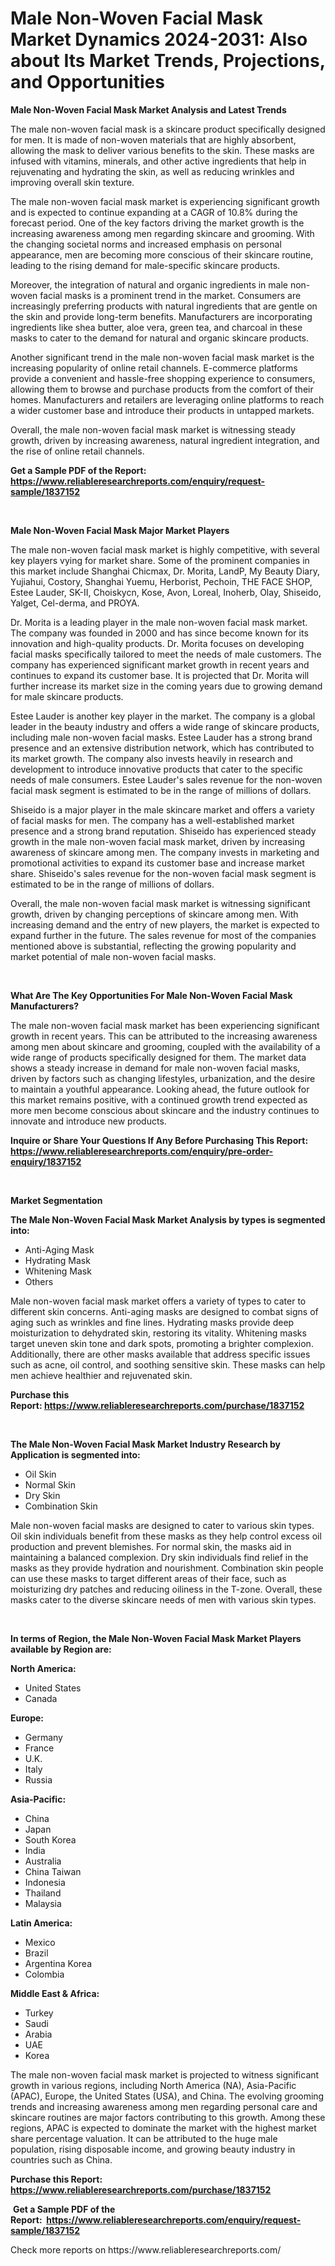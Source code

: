 <p><h1>Male Non-Woven Facial Mask Market Dynamics 2024-2031: Also about Its Market Trends, Projections, and Opportunities</h1></p><p><strong>Male Non-Woven Facial Mask Market Analysis and Latest Trends</strong></p>
<p><p>The male non-woven facial mask is a skincare product specifically designed for men. It is made of non-woven materials that are highly absorbent, allowing the mask to deliver various benefits to the skin. These masks are infused with vitamins, minerals, and other active ingredients that help in rejuvenating and hydrating the skin, as well as reducing wrinkles and improving overall skin texture.</p><p>The male non-woven facial mask market is experiencing significant growth and is expected to continue expanding at a CAGR of 10.8% during the forecast period. One of the key factors driving the market growth is the increasing awareness among men regarding skincare and grooming. With the changing societal norms and increased emphasis on personal appearance, men are becoming more conscious of their skincare routine, leading to the rising demand for male-specific skincare products.</p><p>Moreover, the integration of natural and organic ingredients in male non-woven facial masks is a prominent trend in the market. Consumers are increasingly preferring products with natural ingredients that are gentle on the skin and provide long-term benefits. Manufacturers are incorporating ingredients like shea butter, aloe vera, green tea, and charcoal in these masks to cater to the demand for natural and organic skincare products.</p><p>Another significant trend in the male non-woven facial mask market is the increasing popularity of online retail channels. E-commerce platforms provide a convenient and hassle-free shopping experience to consumers, allowing them to browse and purchase products from the comfort of their homes. Manufacturers and retailers are leveraging online platforms to reach a wider customer base and introduce their products in untapped markets.</p><p>Overall, the male non-woven facial mask market is witnessing steady growth, driven by increasing awareness, natural ingredient integration, and the rise of online retail channels.</p></p>
<p><strong>Get a Sample PDF of the Report:&nbsp; <a href="https://www.reliableresearchreports.com/enquiry/request-sample/1837152">https://www.reliableresearchreports.com/enquiry/request-sample/1837152</a></strong></p>
<p>&nbsp;</p>
<p><strong>Male Non-Woven Facial Mask Major Market Players</strong></p>
<p><p>The male non-woven facial mask market is highly competitive, with several key players vying for market share. Some of the prominent companies in this market include Shanghai Chicmax, Dr. Morita, LandP, My Beauty Diary, Yujiahui, Costory, Shanghai Yuemu, Herborist, Pechoin, THE FACE SHOP, Estee Lauder, SK-II, Choiskycn, Kose, Avon, Loreal, Inoherb, Olay, Shiseido, Yalget, Cel-derma, and PROYA.</p><p>Dr. Morita is a leading player in the male non-woven facial mask market. The company was founded in 2000 and has since become known for its innovation and high-quality products. Dr. Morita focuses on developing facial masks specifically tailored to meet the needs of male customers. The company has experienced significant market growth in recent years and continues to expand its customer base. It is projected that Dr. Morita will further increase its market size in the coming years due to growing demand for male skincare products.</p><p>Estee Lauder is another key player in the market. The company is a global leader in the beauty industry and offers a wide range of skincare products, including male non-woven facial masks. Estee Lauder has a strong brand presence and an extensive distribution network, which has contributed to its market growth. The company also invests heavily in research and development to introduce innovative products that cater to the specific needs of male consumers. Estee Lauder's sales revenue for the non-woven facial mask segment is estimated to be in the range of millions of dollars.</p><p>Shiseido is a major player in the male skincare market and offers a variety of facial masks for men. The company has a well-established market presence and a strong brand reputation. Shiseido has experienced steady growth in the male non-woven facial mask market, driven by increasing awareness of skincare among men. The company invests in marketing and promotional activities to expand its customer base and increase market share. Shiseido's sales revenue for the non-woven facial mask segment is estimated to be in the range of millions of dollars.</p><p>Overall, the male non-woven facial mask market is witnessing significant growth, driven by changing perceptions of skincare among men. With increasing demand and the entry of new players, the market is expected to expand further in the future. The sales revenue for most of the companies mentioned above is substantial, reflecting the growing popularity and market potential of male non-woven facial masks.</p></p>
<p>&nbsp;</p>
<p><strong>What Are The Key Opportunities For Male Non-Woven Facial Mask Manufacturers?</strong></p>
<p><p>The male non-woven facial mask market has been experiencing significant growth in recent years. This can be attributed to the increasing awareness among men about skincare and grooming, coupled with the availability of a wide range of products specifically designed for them. The market data shows a steady increase in demand for male non-woven facial masks, driven by factors such as changing lifestyles, urbanization, and the desire to maintain a youthful appearance. Looking ahead, the future outlook for this market remains positive, with a continued growth trend expected as more men become conscious about skincare and the industry continues to innovate and introduce new products.</p></p>
<p><strong>Inquire or Share Your Questions If Any Before Purchasing This Report: <a href="https://www.reliableresearchreports.com/enquiry/pre-order-enquiry/1837152">https://www.reliableresearchreports.com/enquiry/pre-order-enquiry/1837152</a></strong></p>
<p>&nbsp;</p>
<p><strong>Market Segmentation</strong></p>
<p><strong>The Male Non-Woven Facial Mask Market Analysis by types is segmented into:</strong></p>
<p><ul><li>Anti-Aging Mask</li><li>Hydrating Mask</li><li>Whitening Mask</li><li>Others</li></ul></p>
<p><p>Male non-woven facial mask market offers a variety of types to cater to different skin concerns. Anti-aging masks are designed to combat signs of aging such as wrinkles and fine lines. Hydrating masks provide deep moisturization to dehydrated skin, restoring its vitality. Whitening masks target uneven skin tone and dark spots, promoting a brighter complexion. Additionally, there are other masks available that address specific issues such as acne, oil control, and soothing sensitive skin. These masks can help men achieve healthier and rejuvenated skin.</p></p>
<p><strong>Purchase this Report:&nbsp;<a href="https://www.reliableresearchreports.com/purchase/1837152">https://www.reliableresearchreports.com/purchase/1837152</a></strong></p>
<p>&nbsp;</p>
<p><strong>The Male Non-Woven Facial Mask Market Industry Research by Application is segmented into:</strong></p>
<p><ul><li>Oil Skin</li><li>Normal Skin</li><li>Dry Skin</li><li>Combination Skin</li></ul></p>
<p><p>Male non-woven facial masks are designed to cater to various skin types. Oil skin individuals benefit from these masks as they help control excess oil production and prevent blemishes. For normal skin, the masks aid in maintaining a balanced complexion. Dry skin individuals find relief in the masks as they provide hydration and nourishment. Combination skin people can use these masks to target different areas of their face, such as moisturizing dry patches and reducing oiliness in the T-zone. Overall, these masks cater to the diverse skincare needs of men with various skin types.</p></p>
<p>&nbsp;</p>
<p><strong>In terms of Region, the Male Non-Woven Facial Mask Market Players available by Region are:</strong></p>
<p>
    <p> <strong> North America: </strong>
        <ul>
            <li>United States</li>
            <li>Canada</li>
        </ul>
        </p> 
    <p> <strong> Europe: </strong>
        <ul>
            <li>Germany</li>
            <li>France</li>
            <li>U.K.</li>
            <li>Italy</li>
            <li>Russia</li>
        </ul>
        </p> 
    <p> <strong> Asia-Pacific: </strong>
        <ul>
            <li>China</li>
            <li>Japan</li>
            <li>South Korea</li>
            <li>India</li>
            <li>Australia</li>
            <li>China Taiwan</li>
            <li>Indonesia</li>
            <li>Thailand</li>
            <li>Malaysia</li>
        </ul>
        </p> 
    <p> <strong> Latin America: </strong>
        <ul>
            <li>Mexico</li>
            <li>Brazil</li>
            <li>Argentina Korea</li>
            <li>Colombia</li>
        </ul>
        </p> 
    <p> <strong> Middle East & Africa: </strong>
        <ul>
            <li>Turkey</li>
            <li>Saudi</li>
            <li>Arabia</li>
            <li>UAE</li>
            <li>Korea</li>
        </ul>
    </p>
    </p>
<p><p>The male non-woven facial mask market is projected to witness significant growth in various regions, including North America (NA), Asia-Pacific (APAC), Europe, the United States (USA), and China. The evolving grooming trends and increasing awareness among men regarding personal care and skincare routines are major factors contributing to this growth. Among these regions, APAC is expected to dominate the market with the highest market share percentage valuation. It can be attributed to the huge male population, rising disposable income, and growing beauty industry in countries such as China.</p></p>
<p><strong>Purchase this Report: <a href="https://www.reliableresearchreports.com/purchase/1837152">https://www.reliableresearchreports.com/purchase/1837152</a></strong></p>
<p>&nbsp;<strong>Get a Sample PDF of the Report:&nbsp;&nbsp;<a href="https://www.reliableresearchreports.com/enquiry/request-sample/1837152">https://www.reliableresearchreports.com/enquiry/request-sample/1837152</a></strong></p>
<p><strong></strong></p>
<p>Check more reports on https://www.reliableresearchreports.com/</p>
